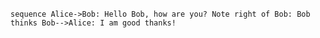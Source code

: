 ​```sequence
Alice->Bob: Hello Bob, how are you?
Note right of Bob: Bob thinks
Bob-->Alice: I am good thanks!
​```


